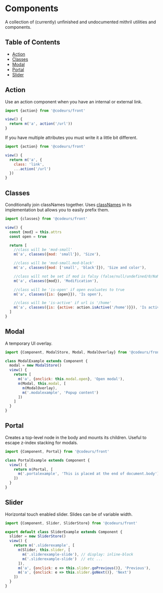 # Components
A collection of (currently) unfinished and undocumented mithril utilities and components.

## Table of Contents
- [Action](#action)
- [Classes](#classes)
- [Modal](#modal)
- [Portal](#portal)
- [Slider](#slider)

## Action

Use an action component when you have an internal or external link.

```javascript
import {action} from '@codeurs/front'

view() {
  return m('a', action('/url'))
}
```

If you have multiple attributes you must write it a little bit different.

```javascript
import {action} from '@codeurs/front'

view() {
  return m('a', {
    class: 'link',
    ...action('/url')
  })
}
```

## Classes

Conditionally join classNames together. Uses [classNames](https://github.com/JedWatson/classnames) in its implementation but allows you to easily prefix them.

```javascript
import {classes} from '@codeurs/front'

view() {
  const {mod} = this.attrs
  const open = true

  return [
    //class will be 'mod-small'
    m('a', classes({mod: 'small'}), 'Size'),

    //class will be 'mod-small.mod-black'
    m('a', classes({mod: ['small', 'black']}), 'Size and color'),

    //class will not be set if mod is falsy (false/null/undefined/0/NaN/'')
    m('a', classes({mod}), 'Modification'),

    //class will be 'is-open' if open evaluates to true
    m('a', classes({is: {open}}), 'Is open'),

    //class will be 'is-active' if url is '/home'
    m('a', classes({is: {active: action.isActive('/home')}}), 'Is active')
  ]
}
```

## Modal

A temporary UI overlay.

````javascript
import {Component, ModalStore, Modal, ModalOverlay} from '@codeurs/front'

class ModalExample extends Component {
  modal = new ModalStore()
  view() {
    return [
      m('a', {onclick: this.modal.open}, 'Open modal'),
      m(Modal, this.modal, [
        m(ModalOverlay),
        m('.modalexample', 'Popup content')
      ])
    ]
  }
}
````

## Portal

Creates a top-level node in the body and mounts its children. Useful to escape z-index stacking for modals.

````javascript
import {Component, Portal} from '@codeurs/front'

class PortalExample extends Component {
  view() {
    return m(Portal, [
      m('.portalexample', 'This is placed at the end of document.body')
    ])
  }
}
````

## Slider

Horizontal touch enabled slider. Slides can be of variable width.

````javascript
import {Component, Slider, SliderStore} from '@codeurs/front'

export default class SliderExample extends Component {
  slider = new SliderStore()
  view() {
    return m('.sliderexample', [
      m(Slider, this.slider, [
        m('.sliderexample-slide'), // display: inline-block
        m('.sliderexample-slide')  // etc ...
      ]),
      m('a', {onclick: e => this.slider.goPrevious()}, 'Previous'),
      m('a', {onclick: e => this.slider.goNext()}, 'Next')
    ])
  }
}
````
